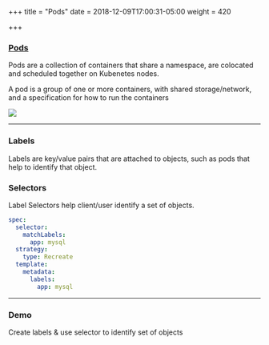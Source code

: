 +++
title = "Pods"
date = 2018-12-09T17:00:31-05:00
weight = 420

+++

### [Pods](https://kubernetes.io/docs/concepts/workloads/pods/pod/)

Pods are a collection of containers that share a namespace, are colocated and scheduled together on Kubenetes nodes.

A pod is a group of one or more containers, with shared storage/network, and a specification for how to run the containers

![](/louk8cnc-intro-k8s/images/pods.png)

---


### Labels

Labels are key/value pairs that are attached to objects, such as pods that help to identify that object.


### Selectors

Label Selectors help client/user identify a set of objects.

```yaml
spec:
  selector:
    matchLabels:
      app: mysql
  strategy:
    type: Recreate
  template:
    metadata:
      labels:
        app: mysql
```

---
   
### Demo 

Create labels & use selector to identify set of objects



